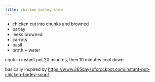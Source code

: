 ```yaml
---
title: chicken barley stew
---
```

* chicken cut into chunks and browned
* barley
* leeks browned
* carrots
* basil
* broth + water

cook in instant pot 20 minutes, then 10 minutes cool down

basically inspired by https://www.365daysofcrockpot.com/instant-pot-chicken-barley-soup/

